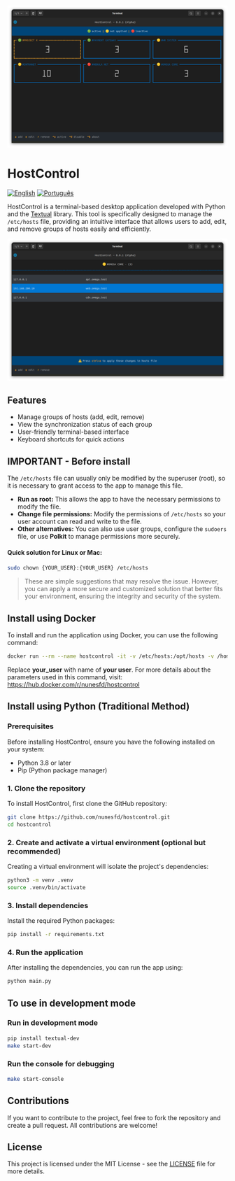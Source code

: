 ![Groups](https://raw.githubusercontent.com/nunesfd/hostcontrol/refs/heads/main/assets/screenshots/list_groups.png)

# HostControl

[![English](https://img.shields.io/badge/lang-en-blue.svg)](./README.md)
[![Português](https://img.shields.io/badge/lang-pt--BR-green.svg)](./README.pt-BR.md)

HostControl is a terminal-based desktop application developed with Python and the [Textual](https://github.com/Textualize/textual) library. This tool is specifically designed to manage the `/etc/hosts` file, providing an intuitive interface that allows users to add, edit, and remove groups of hosts easily and efficiently.

![Hosts](https://raw.githubusercontent.com/nunesfd/hostcontrol/refs/heads/main/assets/screenshots/list_hosts.png)

## Features

- Manage groups of hosts (add, edit, remove)
- View the synchronization status of each group
- User-friendly terminal-based interface
- Keyboard shortcuts for quick actions

## IMPORTANT - Before install

The `/etc/hosts` file can usually only be modified by the superuser (root), so it is necessary to grant access to the app to manage this file.

- **Run as root:** This allows the app to have the necessary permissions to modify the file.
- **Change file permissions:** Modify the permissions of `/etc/hosts` so your user account can read and write to the file.
- **Other alternatives:** You can also use user groups, configure the `sudoers` file, or use **Polkit** to manage permissions more securely.

#### Quick solution for Linux or Mac:
```sh
sudo chown {YOUR_USER}:{YOUR_USER} /etc/hosts
```
> These are simple suggestions that may resolve the issue. However, you can apply a more secure and customized solution that better fits your environment, ensuring the integrity and security of the system.

## Install using Docker

To install and run the application using Docker, you can use the following command:

```bash
docker run --rm --name hostcontrol -it -v /etc/hosts:/opt/hosts -v /home/{your_user}/.host_control:/opt/host_control_db nunesfd/hostcontrol
```

Replace **your_user** with name of **your user**. 
For more details about the parameters used in this command, visit:
<https://hub.docker.com/r/nunesfd/hostcontrol>

## Install using Python (Traditional Method)

### Prerequisites

Before installing HostControl, ensure you have the following installed on your system:

- Python 3.8 or later
- Pip (Python package manager)

### 1. Clone the repository

To install HostControl, first clone the GitHub repository:

```bash
git clone https://github.com/nunesfd/hostcontrol.git
cd hostcontrol
```

### 2. Create and activate a virtual environment (optional but recommended)

Creating a virtual environment will isolate the project's dependencies:

```bash
python3 -m venv .venv
source .venv/bin/activate
```

### 3. Install dependencies

Install the required Python packages:

```bash
pip install -r requirements.txt
```

### 4. Run the application

After installing the dependencies, you can run the app using:

```bash
python main.py
```

## To use in development mode

### Run in development mode
```bash
pip install textual-dev
make start-dev
```

### Run the console for debugging
```bash
make start-console
```

## Contributions

If you want to contribute to the project, feel free to fork the repository and create a pull request. All contributions are welcome!

## License

This project is licensed under the MIT License - see the [LICENSE](LICENSE) file for more details.